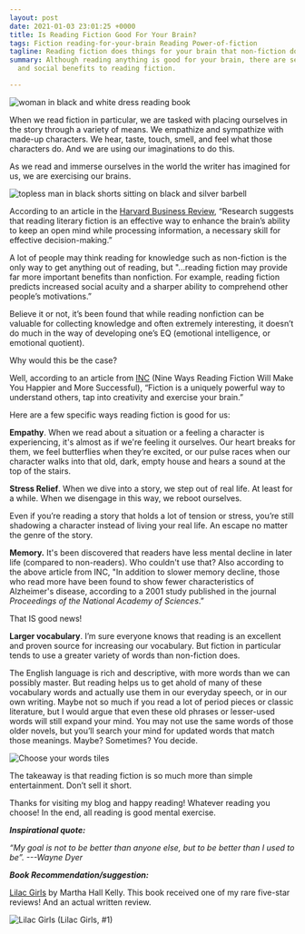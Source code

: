 ```yaml
---
layout: post
date: 2021-01-03 23:01:25 +0000
title: Is Reading Fiction Good For Your Brain?
tags: Fiction reading-for-your-brain Reading Power-of-fiction
tagline: Reading fiction does things for your brain that non-fiction does not.
summary: Although reading anything is good for your brain, there are several mental
  and social benefits to reading fiction.

---
```

![woman in black and white dress reading book](https://images.unsplash.com/photo-1598578273217-940b4e49c8da?ixid=MXwxMjA3fDB8MHxwaG90by1wYWdlfHx8fGVufDB8fHw%3D&ixlib=rb-1.2.1&auto=format&fit=crop&w=1000&q=80)

When we read fiction in particular, we are tasked with placing ourselves in the story through a variety of means. We empathize and sympathize with made-up characters. We hear, taste, touch, smell, and feel what those characters do. And we are using our imaginations to do this.

As we read and immerse ourselves in the world the writer has imagined for us, we are exercising our brains.

![topless man in black shorts sitting on black and silver barbell](https://images.unsplash.com/photo-1605296867304-46d5465a13f1?ixid=MXwxMjA3fDB8MHxwaG90by1wYWdlfHx8fGVufDB8fHw%3D&ixlib=rb-1.2.1&auto=format&fit=crop&w=1000&q=80)

According to an article in the [Harvard Business Review](https://hbr.org/2020/03/the-case-for-reading-fiction "Harvard Business Review"), “Research suggests that reading literary fiction is an effective way to enhance the brain’s ability to keep an open mind while processing information, a necessary skill for effective decision-making.”

A lot of people may think reading for knowledge such as non-fiction is the only way to get anything out of reading, but "...reading fiction may provide far more important benefits than nonfiction. For example, reading fiction predicts increased social acuity and a sharper ability to comprehend other people’s motivations.”

Believe it or not, it’s been found that while reading nonfiction can be valuable for collecting knowledge and often extremely interesting, it doesn’t do much in the way of developing one’s EQ (emotional intelligence, or emotional quotient).

Why would this be the case?

Well, according to an article from [INC](https://www.inc.com/jeff-haden/9-ways-reading-fiction-can-make-you-happier-and-more-creative.html "INC") (Nine Ways Reading Fiction Will Make You Happier and More Successful), “Fiction is a uniquely powerful way to understand others, tap into creativity and exercise your brain.”

Here are a few specific ways reading fiction is good for us:

**Empathy**. When we read about a situation or a feeling a character is experiencing, it's almost as if we're feeling it ourselves. Our heart breaks for them, we feel butterflies when they’re excited, or our pulse races when our character walks into that old, dark, empty house and hears a sound at the top of the stairs.

**Stress Relief**. When we dive into a story, we step out of real life. At least for a while. When we disengage in this way, we reboot ourselves.

Even if you’re reading a story that holds a lot of tension or stress, you’re still shadowing a character instead of living your real life. An escape no matter the genre of the story.

**Memory.** It's been discovered that readers have less mental decline in later life (compared to non-readers). Who couldn't use that? Also according to the above article from INC, "In addition to slower memory decline, those who read more have been found to show fewer characteristics of Alzheimer's disease, according to a 2001 study published in the journal _Proceedings of the National Academy of Sciences_.”

That IS good news!

**Larger vocabulary**. I’m sure everyone knows that reading is an excellent and proven source for increasing our vocabulary. But fiction in particular tends to use a greater variety of words than non-fiction does.

The English language is rich and descriptive, with more words than we can possibly master. But reading helps us to get ahold of many of these vocabulary words and actually use them in our everyday speech, or in our own writing. Maybe not so much if you read a lot of period pieces or classic literature, but I would argue that even these old phrases or lesser-used words will still expand your mind. You may not use the same words of those older novels, but you’ll search your mind for updated words that match those meanings. Maybe? Sometimes? You decide.

![Choose your words tiles](https://images.unsplash.com/photo-1555431189-0fabf2667795?ixid=MXwxMjA3fDB8MHxwaG90by1wYWdlfHx8fGVufDB8fHw%3D&ixlib=rb-1.2.1&auto=format&fit=crop&w=1000&q=80)

The takeaway is that reading fiction is so much more than simple entertainment. Don’t sell it short.

Thanks for visiting my blog and happy reading! Whatever reading you choose! In the end, all reading is good mental exercise.

**_Inspirational quote:_**

_“My goal is not to be better than anyone else, but to be better than I used to be”. ---Wayne Dyer_

**_Book Recommendation/suggestion:_**

[Lilac Girls](https://www.goodreads.com/book/show/25893693-lilac-girls?from_search=true&from_srp=true&qid=bnpx0fflAs&rank=1 "Lilac Girls") by Martha Hall Kelly. This book received one of my rare five-star reviews! And an actual written review. 

![Lilac Girls (Lilac Girls, #1)](https://i.gr-assets.com/images/S/compressed.photo.goodreads.com/books/1462850258l/25893693.jpg)